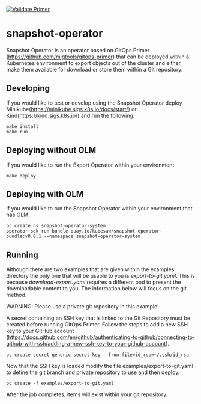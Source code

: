 [![Validate Primer](https://github.com/cooktheryan/gitops-primer/actions/workflows/validate-primer.yaml/badge.svg)](https://github.com/cooktheryan/gitops-primer/actions/workflows/validate-primer.yaml)

# snapshot-operator
Snapshot Operator is an operator based on GitOps Primer (https://github.com/migtools/gitops-primer) that can be deployed 
within a Kubernetes environment to export objects out of the cluster and either make them available for download or
store them within a Git repository.

## Developing
If you would like to test or develop using the Snapshot Operator deploy Minikube(https://minikube.sigs.k8s.io/docs/start/) or 
Kind(https://kind.sigs.k8s.io/) and run the following.

```
make install
make run
```

## Deploying without OLM
If you would like to run the Export Operator within your environment. 
```
make deploy
```

## Deploying with OLM
If you would like to run the Snapshot Operator within your environment that has OLM
```
oc create ns snapshot-operator-system
operator-sdk run bundle quay.io/kubesaw/snapshot-operator-bundle:v0.0.1 --namespace snapshot-operator-system
```

## Running
Although there are two examples that are given within the examples directory the only one that will be usable to you is 
*export-to-git.yaml*. This is because *download-export.yaml* requires a different pod to present the downloadable 
content to you. The information below will focus on the git method.

WARNING: Please use a private git repository in this example!

A secret containing an SSH key that is linked to the Git Repository must be created before running GitOps Primer. Follow 
the steps to add a new SSH key to your GitHub account 
(https://docs.github.com/en/github/authenticating-to-github/connecting-to-github-with-ssh/adding-a-new-ssh-key-to-your-github-account).

```
oc create secret generic secret-key --from-file=id_rsa=~/.ssh/id_rsa
```

Now that the SSH key is loaded modify the file examples/export-to-git.yaml to define the git branch and private 
repository to use and then deploy.

```
oc create -f examples/export-to-git.yaml
```

After the job completes, items will exist within your git repository.

